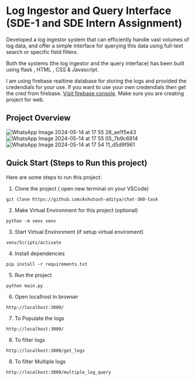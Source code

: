 # Log Ingestor and Query Interface (SDE-1 and SDE Intern Assignment)

Developed a log ingestor system that can efficiently handle vast volumes of log data, and offer a simple interface for querying this data using full-text search or specific field filters.

Both the systems (the log ingestor and the query interface) has been built using flask , HTML , CSS & Javascript.

I am using firebase realtime database for storing the logs and provided the credendials for your use. If you want to use your own credendials then get the cred from firebase. [Visit firebase console](https://console.firebase.google.com/). Make sure you are creating project for web.
## Project Overview

![WhatsApp Image 2024-05-14 at 17 55 28_ae1f5e43](https://github.com/Ashutosh-aditya/chat-360-task/assets/78680582/85147d78-82cd-48d6-b42d-f41376abfffe)
![WhatsApp Image 2024-05-14 at 17 55 05_7b9c6914](https://github.com/Ashutosh-aditya/chat-360-task/assets/78680582/b46393ad-1e15-4771-a626-e8278300763f)
![WhatsApp Image 2024-05-14 at 17 54 11_d5d9f961](https://github.com/Ashutosh-aditya/chat-360-task/assets/78680582/86e7b114-2c99-4212-affc-11ea34684a82)



## Quick Start (Steps to Run this project)

Here are some steps to run this project:

1. Clone the project ( open new terminal on your VSCode) 

```
git clone https://github.com/Ashutosh-aditya/chat-360-task
```

2. Make Virtual Environment for this project (optional)

```
python -m venv venv
```

3. Start Virtual Environment (if setup virtual enviroment)

```
venv/Scripts/activate
```

4. Install dependencies

```
pip install -r requirements.txt
```

5. Run the project

```
python main.py
```

6. Open localhost in browser

```
http://localhost:3000/
```

7. To Populate the logs

```
http://localhost:3000/
```

8. To filter logs

```
http://localhost:3000/get_logs
```

8. To filter  Multiple logs

```
http://localhost:3000/multiple_log_query
```



